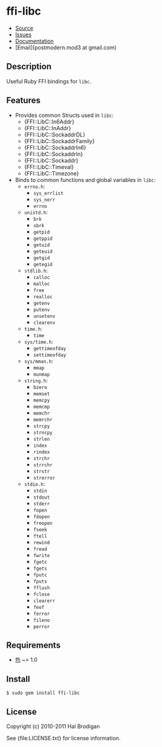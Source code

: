 # ffi-libc

* [Source](http://github.com/postmodern/ffi-libc/)
* [Issues](http://github.com/postmodern/ffi-libc/issues)
* [Documentation](http://rubydoc.info/gems/ffi-libc)
* [Email](postmodern.mod3 at gmail.com)

## Description

Useful Ruby FFI bindings for `libc`.

## Features

* Provides common Structs used in `libc`:
  * {FFI::LibC::In6Addr}
  * {FFI::LibC::InAddr}
  * {FFI::LibC::SockaddrDL}
  * {FFI::LibC::SockaddrFamily}
  * {FFI::LibC::SockaddrIn6}
  * {FFI::LibC::SockaddrIn}
  * {FFI::LibC::Sockaddr}
  * {FFI::LibC::Timeval}
  * {FFI::LibC::Timezone}
* Binds to common functions and global variables in `libc`:
  * `errno.h`:
    * `sys_errlist`
    * `sys_nerr`
    * `errno`
  * `unistd.h`:
    * `brk`
    * `sbrk`
    * `getpid`
    * `getppid`
    * `getuid`
    * `geteuid`
    * `getgid`
    * `getegid`
  * `stdlib.h`:
    * `calloc`
    * `malloc`
    * `free`
    * `realloc`
    * `getenv`
    * `putenv`
    * `unsetenv`
    * `clearenv`
  * `time.h`:
    * `time`
  * `sys/time.h`:
    * `gettimeofday`
    * `settimeofday`
  * `sys/mman.h`:
    * `mmap`
    * `munmap`
  * `string.h`:
    * `bzero`
    * `memset`
    * `memcpy`
    * `memcmp`
    * `memchr`
    * `memrchr`
    * `strcpy`
    * `strncpy`
    * `strlen`
    * `index`
    * `rindex`
    * `strchr`
    * `strrchr`
    * `strstr`
    * `strerror`
  * `stdio.h`:
    * `stdin`
    * `stdout`
    * `stderr`
    * `fopen`
    * `fdopen`
    * `freopen`
    * `fseek`
    * `ftell`
    * `rewind`
    * `fread`
    * `fwrite`
    * `fgetc`
    * `fgets`
    * `fputc`
    * `fputs`
    * `fflush`
    * `fclose`
    * `clearerr`
    * `feof`
    * `ferror`
    * `fileno`
    * `perror`

## Requirements

* [ffi](http://github.com/ffi/ffi) ~> 1.0

## Install

    $ sudo gem install ffi-libc

## License

Copyright (c) 2010-2011 Hal Brodigan

See {file:LICENSE.txt} for license information.
